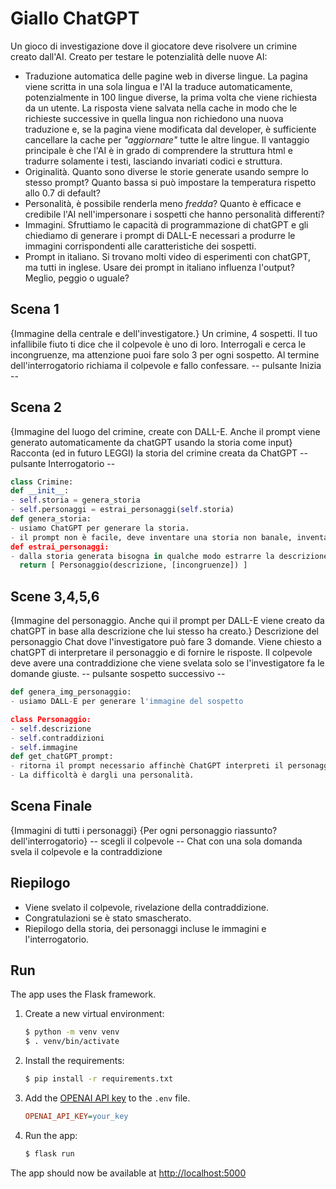 # Giallo ChatGPT

Un gioco di investigazione dove il giocatore deve risolvere un crimine creato dall'AI.
Creato per testare le potenzialità delle nuove AI:
- Traduzione automatica delle pagine web in diverse lingue.
La pagina viene scritta in una sola lingua e l'AI la traduce automaticamente,
potenzialmente in 100 lingue diverse, la prima volta che viene richiesta da un utente.
La risposta viene salvata nella cache in modo che le richieste successive in quella lingua
non richiedono una nuova traduzione e, se la pagina viene modificata dal developer,
è sufficiente cancellare la cache per _"aggiornare"_ tutte le altre lingue.
Il vantaggio principale è che l'AI è in grado di comprendere la struttura html e tradurre solamente i testi, lasciando invariati codici e struttura.
- Originalità. Quanto sono diverse le storie generate usando sempre lo stesso prompt?
Quanto bassa si può impostare la temperatura rispetto allo 0.7 di default?
- Personalità, è possibile renderla meno _fredda_? Quanto è efficace e credibile l'AI nell'impersonare i sospetti che hanno personalità differenti?
- Immagini. Sfruttiamo le capacità di programmazione di chatGPT e gli chiediamo di generare i prompt di DALL-E necessari a produrre le immagini corrispondenti alle caratteristiche dei sospetti.
- Prompt in italiano. Si trovano molti video di esperimenti con chatGPT, ma tutti in inglese.
Usare dei prompt in italiano influenza l'output? Meglio, peggio o uguale?


## Scena 1
{Immagine della centrale e dell'investigatore.}
Un crimine, 4 sospetti.
Il tuo infallibile fiuto ti dice che il colpevole è uno di loro.
Interrogali e cerca le incongruenze, ma attenzione puoi fare solo 3 per ogni sospetto.
Al termine dell'interrogatorio richiama il colpevole e fallo confessare.
-- pulsante Inizia --


## Scena 2
{Immagine del luogo del crimine, create con DALL-E. Anche il prompt
viene generato automaticamente da chatGPT usando la storia come input}
Racconta (ed in futuro LEGGI) la storia del crimine creata da ChatGPT
-- pulsante Interrogatorio --

```python
class Crimine:
def __init__:
- self.storia = genera_storia
- self.personaggi = estrai_personaggi(self.storia)
def genera_storia:
- usiamo ChatGPT per generare la storia.
- il prompt non è facile, deve inventare una storia non banale, inventare i 5 personaggi, e l'incongruenza del colpevole.
def estrai_personaggi:
- dalla storia generata bisogna in qualche modo estrarre la descrizione dei sospetti e sapere chi è il colpevole.
  return [ Personaggio(descrizione, [incongruenze]) ]

```


## Scene 3,4,5,6
{Immagine del personaggio. Anche qui il prompt per DALL-E viene creato da chatGPT in base alla descrizione che lui stesso ha creato.}
Descrizione del personaggio
Chat dove l'investigatore può fare 3 domande. Viene chiesto a chatGPT di interpretare il personaggio e di fornire le risposte. Il colpevole deve avere una contraddizione che viene svelata solo se l'investigatore fa le domande giuste.
-- pulsante sospetto successivo --

```python
def genera_img_personaggio:
- usiamo DALL-E per generare l'immagine del sospetto

class Personaggio:
- self.descrizione
- self.contraddizioni
- self.immagine
def get_chatGPT_prompt:
- ritorna il prompt necessario affinchè ChatGPT interpreti il personaggio.
- La difficoltà è dargli una personalità.
```

## Scena Finale
{Immagini di tutti i personaggi}
{Per ogni personaggio riassunto? dell'interrogatorio}
-- scegli il colpevole --
Chat con una sola domanda
svela il colpevole e la contraddizione

## Riepilogo
- Viene svelato il colpevole, rivelazione della contraddizione.
- Congratulazioni se è stato smascherato.
- Riepilogo della storia, dei personaggi incluse le immagini e l'interrogatorio.

## Run
The app uses the Flask framework.
1. Create a new virtual environment:

   ```bash
   $ python -m venv venv
   $ . venv/bin/activate
   ```

2. Install the requirements:

   ```bash
   $ pip install -r requirements.txt
   ```

3. Add the [OPENAI API key](https://beta.openai.com/account/api-keys) to the `.env` file.
   ```ini
   OPENAI_API_KEY=your_key
   ```

8. Run the app:

   ```bash
   $ flask run
   ```

The app should now be available at [http://localhost:5000](http://localhost:5000)

